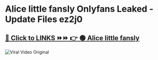 
 # Alice little fansly Onlyfans Leaked - Update Files ez2j0

## <h2><a href="https://clipsfans.com/Alice_little_fansly&ref=git">🔗 Click to LINKS ⏩⏩ 👉 🟢 Alice little fansly </a></h2>

<a href="https://clipsfans.com/Alice_little_fansly&ref=git" rel="nofollow" data-target="animated-image.originalLink"><img src="https://i.ibb.co.com/xMMVF88/686577567.gif" alt="Viral Video Original" style="max-width: 100%; display: inline-block;" data-target="animated-image.originalImage"></a>

